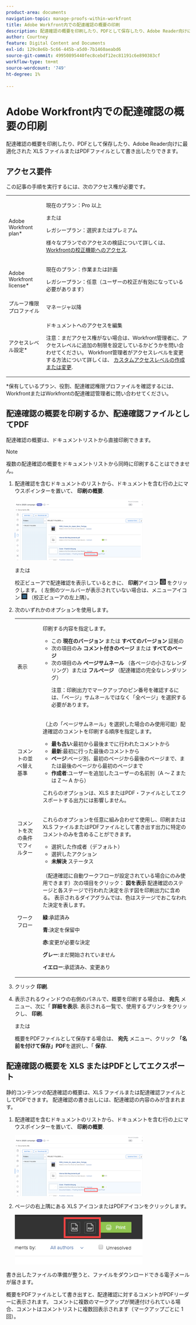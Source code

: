 ```yaml
---
product-area: documents
navigation-topic: manage-proofs-within-workfront
title: Adobe Workfront内での配達確認の概要の印刷
description: 配達確認の概要を印刷したり、PDFとして保存したり、Adobe Reader向けに最適化された XLS ファイルまたはPDFファイルとして書き出したりできます。
author: Courtney
feature: Digital Content and Documents
exl-id: 129c8e6b-5c66-445b-a5d0-7b1460aeabd6
source-git-commit: 49950895440fec8cebdf12ec81191c6e890383cf
workflow-type: tm+mt
source-wordcount: '749'
ht-degree: 1%

---
```


# Adobe Workfront内での配達確認の概要の印刷

配達確認の概要を印刷したり、PDFとして保存したり、Adobe Reader向けに最適化された XLS ファイルまたはPDFファイルとして書き出したりできます。

## アクセス要件

この記事の手順を実行するには、次のアクセス権が必要です。

<table style="table-layout:auto"> 
 <col> 
 <col> 
 <tbody> 
  <tr> 
   <td role="rowheader">Adobe Workfront plan*</td> 
   <td> <p>現在のプラン：Pro 以上</p> <p>または</p> <p>レガシープラン：選択またはプレミアム</p> <p>様々なプランでのアクセスの検証について詳しくは、 <a href="/help/quicksilver/administration-and-setup/manage-workfront/configure-proofing/access-to-proofing-functionality.md" class="MCXref xref">Workfrontの校正機能へのアクセス</a>.</p> </td> 
  </tr> 
  <tr> 
   <td role="rowheader">Adobe Workfront license*</td> 
   <td> <p>現在のプラン：作業または計画</p> <p>レガシープラン：任意（ユーザーの校正が有効になっている必要があります）</p> </td> 
  </tr> 
  <tr> 
   <td role="rowheader">プルーフ権限プロファイル </td> 
   <td>マネージャ以降</td> 
  </tr> 
  <tr> 
   <td role="rowheader">アクセスレベル設定*</td> 
   <td> <p>ドキュメントへのアクセスを編集</p> <p>注意：まだアクセス権がない場合は、Workfront管理者に、アクセスレベルに追加の制限を設定しているかどうかを問い合わせてください。 Workfront管理者がアクセスレベルを変更する方法について詳しくは、 <a href="../../../administration-and-setup/add-users/configure-and-grant-access/create-modify-access-levels.md" class="MCXref xref">カスタムアクセスレベルの作成または変更</a>.</p> </td> 
  </tr> 
 </tbody> 
</table>

&#42;保有しているプラン、役割、配達確認権限プロファイルを確認するには、WorkfrontまたはWorkfrontの配達確認管理者に問い合わせてください。

## 配達確認の概要を印刷するか、配達確認ファイルとしてPDF

配達確認の概要は、ドキュメントリストから直接印刷できます。

>[!NOTE]
>
>複数の配達確認の概要をドキュメントリストから同時に印刷することはできません。

1. 配達確認を含むドキュメントのリストから、ドキュメントを含む行の上にマウスポインターを置いて、 **印刷の概要**.

   ![proof_printsummary.png](assets/proof-printsummary-350x166.png)

   または

   校正ビューアで配達確認を表示しているときに、 **印刷**&#x200B;アイコン ![](assets/print-icon-in-pv.png) をクリックします。 ( 左側のツールバーが表示されていない場合は、メニューアイコン ![](assets/menu-icon-in-pv.png) （校正ビューアの左上隅）。

1. 次のいずれかのオプションを使用します。

   <table style="table-layout:auto"> 
    <col> 
    <col> 
    <tbody> 
     <tr> 
      <td role="rowheader">表示</td> 
      <td> <p>印刷する内容を指定します。</p> 
       <ul> 
        <li>この <strong>現在のバージョン</strong> または <strong>すべてのバージョン</strong> 証拠の</li> 
        <li>次の項目のみ <strong>コメント付きのページ</strong> または <strong>すべてのページ</strong></li> 
        <li>次の項目のみ <strong>ページサムネール</strong> （各ページの小さなレンダリング）または <strong>フルページ</strong> （配達確認の完全なレンダリング）<br></li> 
        <p>注意：印刷出力でマークアップのピン番号を確認するには、「ページ」サムネールではなく「全ページ」を選択する必要があります。 </p> 
       </ul> </td> 
     </tr> 
     <tr> 
      <td role="rowheader">コメントの並べ替え基準</td> 
      <td> <p>（上の「ページサムネール」を選択した場合のみ使用可能）配達確認のコメントを印刷する順序を指定します。</p> 
       <ul> 
        <li><strong>最も古い</strong>:最初から最後までに行われたコメントから</li> 
        <li><strong>最新</strong>:最初に行った最後のコメントから</li> 
        <li><strong>ページ</strong>:ページ別、最初のページから最後のページまで、または最後のページから最初のページまで</li> 
        <li><strong>作成者</strong>:ユーザーを追加したユーザーの名前別（A ～ Z または Z ～ A から）</li> 
       </ul> <p>これらのオプションは、XLS またはPDF・ファイルとしてエクスポートする出力には影響しません。</p> </td> 
     </tr> 
     <tr> 
      <td role="rowheader">コメントを次の条件でフィルター</td> 
      <td> <p>これらのオプションを任意に組み合わせて使用し、印刷または XLS ファイルまたはPDFファイルとして書き出す出力に特定のコメントのみを含めることができます。</p> 
       <ul> 
        <li>選択した作成者（デフォルト）</li> 
        <li>選択したアクション</li> 
        <li><strong>未解決</strong> ステータス</li> 
       </ul> </td> 
     </tr> 
     <tr> 
      <td role="rowheader">ワークフロー</td> 
      <td> <p>（配達確認に自動ワークフローが設定されている場合にのみ使用できます）次の項目をクリック： <strong>図を表示</strong> 配達確認のステージと各ステージで行われた決定を示す図を印刷出力に含める。 表示されるダイアグラムでは、色はステージでおこなわれた決定を表します。</p> <p><strong>緑</strong>:承認済み</p> <p><strong>青</strong>:決定を保留中</p> <p><strong>赤</strong>:変更が必要な決定</p> <p><strong>グレー</strong>:まだ開始されていません</p> <p><strong>イエロー</strong>:承認済み、変更あり</p> </td> 
     </tr> 
    </tbody> 
   </table>

1. クリック **印刷**.
1. 表示されるウィンドウの右側のパネルで、概要を印刷する場合は、 **宛先** メニュー、次に「 **詳細を表示**. 表示される一覧で、使用するプリンタをクリックし、 **印刷**.

   または

   概要をPDFファイルとして保存する場合は、 **宛先** メニュー、クリック **「名前を付けて保存」PDF**&#x200B;を選択し、「 **保存**.

## 配達確認の概要を XLS またはPDFとしてエクスポート

静的コンテンツの配達確認の概要は、XLS ファイルまたは配達確認ファイルとしてPDFできます。 配達確認の書き出しには、配達確認の内容のみが含まれます。

1. 配達確認を含むドキュメントのリストから、ドキュメントを含む行の上にマウスポインターを置いて、 **印刷の概要**.

   ![proof_printsummary.png](assets/proof-printsummary-350x166.png)

1. ページの右上隅にある XLS アイコンまたはPDFアイコンをクリックします。

   ![](assets/xls-pdf-icons-350x136.png)

書き出したファイルの準備が整うと、ファイルをダウンロードできる電子メールが届きます。

概要をPDFファイルとして書き出すと、配達確認に対するコメントがPDFリーダーに表示されます。 コメントに複数のマークアップが関連付けられている場合、コメントはコメントリストに複数回表示されます（マークアップごとに 1 回）。
